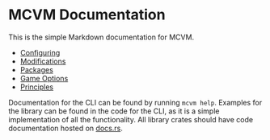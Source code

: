 # MCVM Documentation
This is the simple Markdown documentation for MCVM.

- [Configuring](configuring.md)
- [Modifications](modifications.md)
- [Packages](packages/packages.md)
- [Game Options](game_options.md)
- [Principles](principles.md)

Documentation for the CLI can be found by running `mcvm help`. Examples for the library can be found in the code for the CLI, as it is a simple implementation of all the functionality. All library crates should have code documentation hosted on [docs.rs](https://docs.rs).
